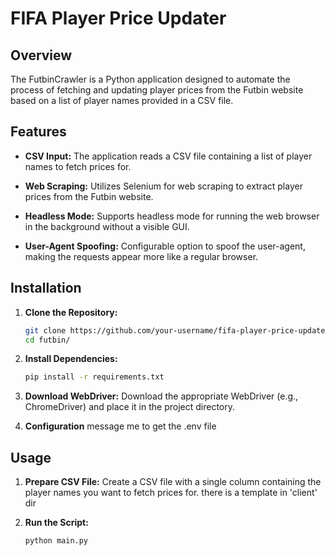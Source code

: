 # FIFA Player Price Updater

## Overview

The FutbinCrawler is a Python application designed to automate the process of fetching and updating player prices from the Futbin website based on a list of player names provided in a CSV file.

## Features

- **CSV Input:** The application reads a CSV file containing a list of player names to fetch prices for.

- **Web Scraping:** Utilizes Selenium for web scraping to extract player prices from the Futbin website.

- **Headless Mode:** Supports headless mode for running the web browser in the background without a visible GUI.

- **User-Agent Spoofing:** Configurable option to spoof the user-agent, making the requests appear more like a regular browser.

## Installation

1. **Clone the Repository:**
   ```bash
   git clone https://github.com/your-username/fifa-player-price-updater.git
   cd futbin/

2. **Install Dependencies:**
    ```bash
    pip install -r requirements.txt

2. **Download WebDriver:**
    Download the appropriate WebDriver (e.g., ChromeDriver) and place it in the project directory.

4. **Configuration**
    message me to get the .env file

## Usage

1. **Prepare CSV File:**
    Create a CSV file with a single column containing the player names you want to fetch prices for.
    there is a template in 'client' dir

2. **Run the Script:**
    ```bash
    python main.py
